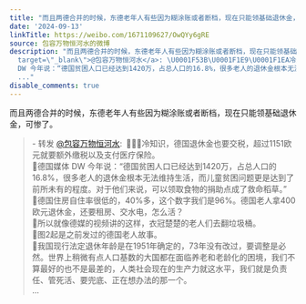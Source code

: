 ```yaml
---
title: "而且两德合并的时候，东德老年人有些因为糊涂账或者断档，现在只能领基础退休金，可惨了。 - 转发 @包容万物恒河水:&ensp;\U0001F53B\U0001F1E9\U0001F1EA冷知识，德国退休金也要交..."
date: '2024-09-13'
linkTitle: https://weibo.com/1671109627/OwQYy6gRE
source: 包容万物恒河水的微博
description: "而且两德合并的时候，东德老年人有些因为糊涂账或者断档，现在只能领基础退休金，可惨了。<br><blockquote> - 转发 <a href=\"https://weibo.com/1671109627\"
  target=\"_blank\">@包容万物恒河水</a>: \U0001F53B\U0001F1E9\U0001F1EA冷知识，德国退休金也要交税，超过1151欧元就要额外缴税以及支付医疗保险。<br>\U0001F53B德国媒体
  DW 今年说：“德国贫困人口已经达到1420万，占总人口的16.8%，很多老人的退休金根本无法维持生活，而儿童贫困问题更是达到了前所未有的程度。对于他们来说，可以领取食物的捐助点成了救命稻草。”<br>\U0001F53B德国住房自住率很低的，40%多，这个数字我们是96%。德国老人拿400欧元退休金，还要租房、交水电，怎么活？<br>\U0001F53B所以就像德媒的视频讲的这样，衣冠楚楚的老人们去翻垃圾桶。<br>\U0001F53B图2起是之前发过的德国老人故事。<br>\U0001F53B我国现行法定退休年龄是在1951年确定的，73年没有改过，要调整是必然。世界上稍微有点人口基数的大国都在面临养老和老龄化的困境，我们不算最好的也不是最差的，人类社会现在的生产力就这水平，我们就是负责任、管死活、要兜底、正在想办法的那一个。<br>
  ..."
disable_comments: true
---
```

而且两德合并的时候，东德老年人有些因为糊涂账或者断档，现在只能领基础退休金，可惨了。<br><blockquote> - 转发 <a href="https://weibo.com/1671109627" target="_blank">@包容万物恒河水</a>: 🔻🇩🇪冷知识，德国退休金也要交税，超过1151欧元就要额外缴税以及支付医疗保险。<br>🔻德国媒体 DW 今年说：“德国贫困人口已经达到1420万，占总人口的16.8%，很多老人的退休金根本无法维持生活，而儿童贫困问题更是达到了前所未有的程度。对于他们来说，可以领取食物的捐助点成了救命稻草。”<br>🔻德国住房自住率很低的，40%多，这个数字我们是96%。德国老人拿400欧元退休金，还要租房、交水电，怎么活？<br>🔻所以就像德媒的视频讲的这样，衣冠楚楚的老人们去翻垃圾桶。<br>🔻图2起是之前发过的德国老人故事。<br>🔻我国现行法定退休年龄是在1951年确定的，73年没有改过，要调整是必然。世界上稍微有点人口基数的大国都在面临养老和老龄化的困境，我们不算最好的也不是最差的，人类社会现在的生产力就这水平，我们就是负责任、管死活、要兜底、正在想办法的那一个。<br> ...